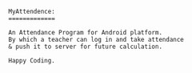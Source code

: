 	MyAttendence:
	=============
	
	An Attendance Program for Android platform.
	By which a teacher can log in and take attendance 
	& push it to server for future calculation.
	
	Happy Coding.
